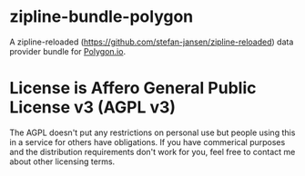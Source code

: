 # zipline-bundle-polygon
A zipline-reloaded (https://github.com/stefan-jansen/zipline-reloaded) data provider bundle for [Polygon.io](https://polygon.io/).

# License is Affero General Public License v3 (AGPL v3)
The AGPL doesn't put any restrictions on personal use but people using this in a service for others have obligations.  If you have commerical purposes and the distribution requirements don't work for you, feel free to contact me about other licensing terms.
